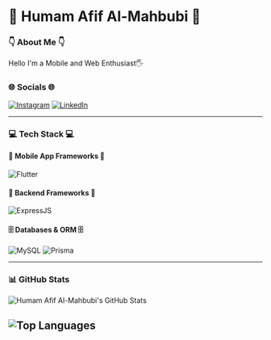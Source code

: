 
# 🌟 **Humam Afif Al-Mahbubi** 🌟

### 👇 About Me 👇
Hello I'm a Mobile and Web Enthusiast🖐️

### 🌐 Socials 🌐
[![Instagram](https://img.shields.io/badge/Instagram-E4405F?logo=instagram&logoColor=white)](https://instagram.com/humamafif__)
[![LinkedIn](https://img.shields.io/badge/LinkedIn-0A66C2?logo=linkedin&logoColor=white)](https://linkedin.com/in/humam-afif-al-mahbubi-98522024b/)

---

### 💻 Tech Stack 💻
#### 📱 Mobile App Frameworks 📱
![Flutter](https://img.shields.io/badge/Flutter-02569B?logo=flutter&logoColor=white)

#### 🚂 Backend Frameworks 🚂
![ExpressJS](https://img.shields.io/badge/ExpressJS-000000?logo=express&logoColor=white)

#### 🗄️ Databases & ORM 🗄️
![MySQL](https://img.shields.io/badge/MySQL-4479A1?logo=mysql&logoColor=white)
![Prisma](https://img.shields.io/badge/Prisma-2D3748?logo=prisma&logoColor=white)

---

### 📊 GitHub Stats
![Humam Afif Al-Mahbubi's GitHub Stats](https://github-readme-stats.vercel.app/api?username=humamafif&show_icons=true&theme=light)


![Top Languages](https://github-readme-stats.vercel.app/api/top-langs/?username=humamafif&layout=compact&theme=dark)
---
